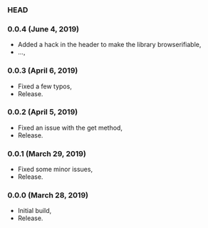 ### HEAD

### 0.0.4 (June 4, 2019)

  * Added a hack in the header to make the library browserifiable,
  * ...,


### 0.0.3 (April 6, 2019)

  * Fixed a few typos,
  * Release.


### 0.0.2 (April 5, 2019)

  * Fixed an issue with the get method,
  * Release.


### 0.0.1 (March 29, 2019)

  * Fixed some minor issues,
  * Release.


### 0.0.0 (March 28, 2019)

  * Initial build,
  * Release.
